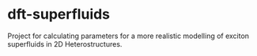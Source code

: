 # dft-superfluids
Project for calculating parameters for a more realistic modelling of exciton superfluids in 2D Heterostructures.
